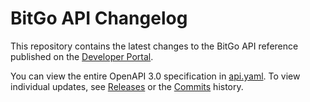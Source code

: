 # BitGo API Changelog

This repository contains the latest changes to the BitGo API reference published on the [Developer Portal](https://developers.bitgo.com/api/overview).

You can view the entire OpenAPI 3.0 specification in [api.yaml](https://github.com/BitGo/api-changelog/blob/master/api.yaml). To view individual updates, see [Releases](https://github.com/BitGo/api-changelog/releases) or the [Commits](https://github.com/BitGo/api-changelog/commits/master/api.yaml) history.
